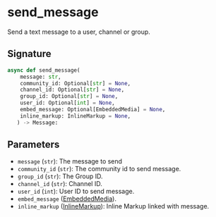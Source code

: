 # send_message

Send a text message to a user, channel or group.

## Signature

```python
async def send_message(
    message: str,
    community_id: Optional[str] = None,
    channel_id: Optional[str] = None,
    group_id: Optional[str] = None,
    user_id: Optional[int] = None,
    embed_message: Optional[EmbeddedMedia] = None,
    inline_markup: InlineMarkup = None,
   ) -> Message:
```

## Parameters

- `message` (`str`): The message to send
- `community_id` (`str`): The community id to send message.
- `group_id` (`str`): The Group ID.
- `channel_id` (`str`): Channel ID.
- `user_id` (`int`): User ID to send message.
- `embed_message` ([EmbeddedMedia](../types/embedded_media.md)).
- `inline_markup` ([InlineMarkup](../types/inline_markup.md)): Inline Markup linked with message.
